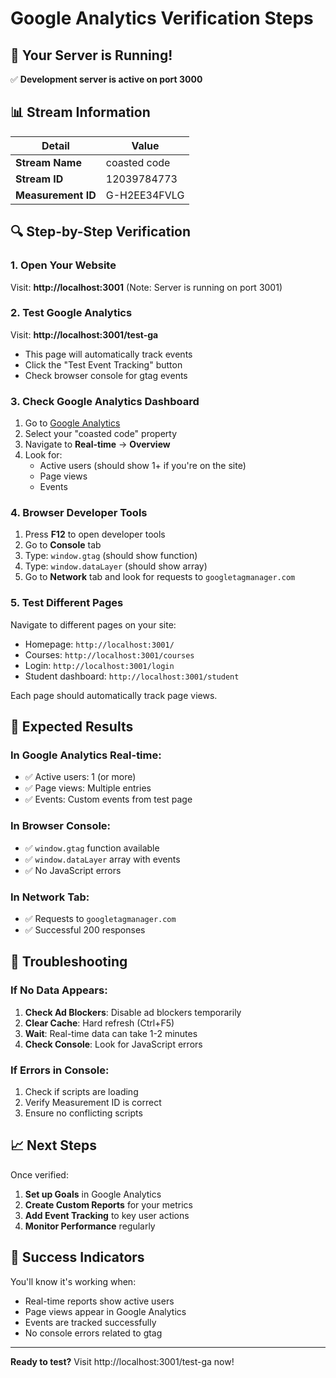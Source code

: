 # Google Analytics Verification Steps

## 🚀 Your Server is Running!

✅ **Development server is active on port 3000**

## 📊 Stream Information

| Detail | Value |
|--------|-------|
| **Stream Name** | coasted code |
| **Stream ID** | 12039784773 |
| **Measurement ID** | G-H2EE34FVLG |

## 🔍 Step-by-Step Verification

### 1. Open Your Website
Visit: **http://localhost:3001** (Note: Server is running on port 3001)

### 2. Test Google Analytics
Visit: **http://localhost:3001/test-ga**
- This page will automatically track events
- Click the "Test Event Tracking" button
- Check browser console for gtag events

### 3. Check Google Analytics Dashboard
1. Go to [Google Analytics](https://analytics.google.com)
2. Select your "coasted code" property
3. Navigate to **Real-time** → **Overview**
4. Look for:
   - Active users (should show 1+ if you're on the site)
   - Page views
   - Events

### 4. Browser Developer Tools
1. Press **F12** to open developer tools
2. Go to **Console** tab
3. Type: `window.gtag` (should show function)
4. Type: `window.dataLayer` (should show array)
5. Go to **Network** tab and look for requests to `googletagmanager.com`

### 5. Test Different Pages
Navigate to different pages on your site:
- Homepage: `http://localhost:3001/`
- Courses: `http://localhost:3001/courses`
- Login: `http://localhost:3001/login`
- Student dashboard: `http://localhost:3001/student`

Each page should automatically track page views.

## 🎯 Expected Results

### In Google Analytics Real-time:
- ✅ Active users: 1 (or more)
- ✅ Page views: Multiple entries
- ✅ Events: Custom events from test page

### In Browser Console:
- ✅ `window.gtag` function available
- ✅ `window.dataLayer` array with events
- ✅ No JavaScript errors

### In Network Tab:
- ✅ Requests to `googletagmanager.com`
- ✅ Successful 200 responses

## 🚨 Troubleshooting

### If No Data Appears:
1. **Check Ad Blockers**: Disable ad blockers temporarily
2. **Clear Cache**: Hard refresh (Ctrl+F5)
3. **Wait**: Real-time data can take 1-2 minutes
4. **Check Console**: Look for JavaScript errors

### If Errors in Console:
1. Check if scripts are loading
2. Verify Measurement ID is correct
3. Ensure no conflicting scripts

## 📈 Next Steps

Once verified:
1. **Set up Goals** in Google Analytics
2. **Create Custom Reports** for your metrics
3. **Add Event Tracking** to key user actions
4. **Monitor Performance** regularly

## 🎉 Success Indicators

You'll know it's working when:
- Real-time reports show active users
- Page views appear in Google Analytics
- Events are tracked successfully
- No console errors related to gtag

---

**Ready to test?** Visit http://localhost:3001/test-ga now!
